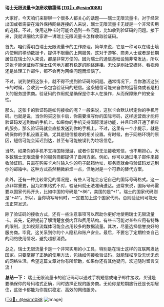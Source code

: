 **瑞士无限流量卡怎麽收驗證碼 [[TG💪+ @esim1088](https://t.me/s/esim1088)]**

大家好，今天咱们来聊聊一个很多人都关心的话题——瑞士无限流量卡。对于经常出国或者需要在海外保持网络连接的人来说，瑞士无限流量卡无疑是一个非常实用的选择。不过，使用这种卡时可能会遇到一些问题，比如收到验证码的问题。接下来，我就详细给大家讲一讲瑞士无限流量卡怎样收取验证码。

首先，咱们得明白瑞士无限流量卡的工作原理。简单来说，它是一种可以在瑞士境内使用的移动数据卡，提供不限量的上网服务。这对于游客、商务人士或者是长期居住在瑞士的人来说，都是非常方便的。因为瑞士的通信基础设施非常发达，所以这张卡能保证你在瑞士任何地方都有稳定的网络连接。无论是刷社交媒体、看视频还是处理工作邮件，都不会再为网络问题而烦恼了。

不过，说到使用这张卡，就不得不提到验证码的问题。通常情况下，当你激活这张卡的时候，会收到一条包含验证码的短信。这条短信可能来自你的运营商或者是相关的服务提供商。验证码的作用就是确保是你本人在操作，从而保障账户的安全性。

那么，这张卡的验证码是如何接收的呢？一般来说，这张卡会默认绑定你的手机号码。也就是说，当你购买这张卡后，你需要填写你的国际号码，这样运营商才能将验证码发送到你的手机上。如果你的手机支持国际漫游功能，并且已经开通了相应的服务，那么验证码就会直接发送到你的手机上。不过，这里有一个小提示，就是确保你的手机设置正确，尤其是短信接收的相关设置。有时候，由于网络环境的原因，短信可能会延迟到达，甚至有可能被误判为垃圾信息。

当然，如果你的手机不支持国际漫游，或者你暂时无法接收短信，也不用担心。大多数瑞士无限流量卡的服务商都提供了备用方案。例如，你可以通过电子邮件来接收验证码。只需在购买卡片时输入你的电子邮箱地址，服务商就会将验证码发送到你的邮箱中。这种方式虽然稍微麻烦一点，但绝对是一个可靠的替代方案。

此外，还有一种比较常见的情况是，有些人可能会忘记自己的国际号码格式。这一点非常重要，因为如果格式不对，验证码就无法准确送达。通常来说，国际号码需要以国家代码开头，比如中国的号码是“+86”，美国的是“+1”。瑞士的国家代码则是“+41”。所以，当你填写号码时，一定要加上这个国家代码，否则验证码可能无法正常发送。

除了验证码的接收方式，还有一些注意事项可以帮助你更好地使用瑞士无限流量卡。首先，记得提前了解清楚套餐内容和费用结构。有些卡可能对某些应用有特殊的限制，比如视频流媒体可能会占用较多的数据流量。其次，尽量选择信誉良好的服务商。毕竟，这关系到你的个人隐私和账户安全。最后，不要忘了定期检查自己的网络使用情况，避免超额消费。

总之，瑞士无限流量卡是一个非常实用的小工具，特别是在瑞士这样的互联网发达国家。只要掌握了正确的使用方法，包括如何接收验证码，就能轻松享受无忧无虑的网络生活。希望这篇文章对你有所帮助，如果你还有其他疑问，欢迎随时留言交流！

**总结一下：** 瑞士无限流量卡的验证码可以通过手机短信或电子邮件接收，关键是要确保你的号码格式正确，同时选择正规的服务商。无论你是短期旅行还是长期居住，这张卡都能为你提供稳定、高效的网络服务。

[[TG💪+ @esim1088](https://t.me/s/esim1088) ![Image](https://i.postimg.cc/4NQfJmqS/Snipaste-2025-05-13-00-14-12.png)]